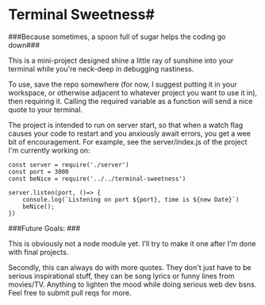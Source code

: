 # Terminal Sweetness#
###Because sometimes, a spoon full of sugar helps the coding go down###

This is a mini-project designed shine a little ray of sunshine into your terminal while you're neck-deep in debugging nastiness. 

To use, save the repo somewhere (for now, I suggest putting it in your workspace, or otherwise adjacent to whatever project you want to use it in), then requiring it. Calling the required variable as a function will send a nice quote to your terminal. 

The project is intended to run on server start, so that when a watch flag causes your code to restart and you anxiously await errors, you get a wee bit of encouragement. For example, see the server/index.js of the project I'm currently working on:

```
const server = require('./server')
const port = 3000
const beNice = require('../../terminal-sweetness')

server.listen(port, ()=> {
    console.log(`Listening on port ${port}, time is ${new Date}`)
    beNice();
})
```

###Future Goals: ###

This is obviously not a node module yet. I'll try to make it one after I'm done with final projects.

Secondly, this can always do with more quotes. They don't just have to be serious inspirational stuff, they can be song lyrics or funny lines from movies/TV. Anything to lighten the mood while doing serious web dev bsns. Feel free to submit pull reqs for more. 
